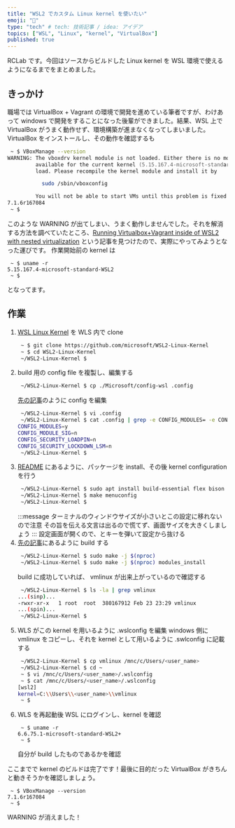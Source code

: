 ```yaml
---
title: "WSL2 でカスタム Linux kernel を使いたい"
emoji: "🐧"
type: "tech" # tech: 技術記事 / idea: アイデア
topics: ["WSL", "Linux", "kernel", "VirtualBox"]
published: true
---
```



RCLab です。今回はソースからビルドした Linux kernel を WSL 環境で使えるようになるまでをまとめました。

## きっかけ
職場では VirtualBox + Vagrant の環境で開発を進めている筆者ですが、わけあって windows で開発をすることになった後輩ができました。結果、WSL 上で VirtualBox がうまく動作せず、環境構築が進まなくなってしまいました。VirtualBox をインストールし、その動作を確認するも
```zsh
 ~ $ VBoxManage --version
WARNING: The vboxdrv kernel module is not loaded. Either there is no module
         available for the current kernel (5.15.167.4-microsoft-standard-WSL2) or it failed to
         load. Please recompile the kernel module and install it by

           sudo /sbin/vboxconfig

         You will not be able to start VMs until this problem is fixed.
7.1.6r167084
 ~ $ 
```
このような WARNING が出てしまい、うまく動作しませんでした。それを解消する方法を調べていたところ、[Running Virtualbox+Vagrant inside of WSL2 with nested virtualization](https://askalice97.medium.com/running-virtualbox-inside-of-wsl2-with-nested-virtualization-bde85046fe8d) という記事を見つけたので、実際にやってみようとなった運びです。
作業開始前の kernel は
```
 ~ $ uname -r
5.15.167.4-microsoft-standard-WSL2
 ~ $
```
となってます。

## 作業
1. [WSL Linux Kernel](https://github.com/microsoft/WSL2-Linux-Kernel) を WLS 内で clone
    ```zsh
     ~ $ git clone https://github.com/microsoft/WSL2-Linux-Kernel
     ~ $ cd WSL2-Linux-Kernel
     ~/WSL2-Linux-Kernel $ 
    ```
1. build 用の config file を複製し、編集する
    ```zsh
     ~/WSL2-Linux-Kernel $ cp ./Microsoft/config-wsl .config
    ```
    [先の記事](https://askalice97.medium.com/running-virtualbox-inside-of-wsl2-with-nested-virtualization-bde85046fe8d)のように config を編集
    ```zsh
     ~/WSL2-Linux-Kernel $ vi .config
     ~/WSL2-Linux-Kernel $ cat .config | grep -e CONFIG_MODULES= -e CONFIG_MODULE_SIG= -e CONFIG_SECURITY_LOADPIN= -e CONFIG_SECURITY_LOCKDOWN_LSM=
    CONFIG_MODULES=y
    CONFIG_MODULE_SIG=n
    CONFIG_SECURITY_LOADPIN=n
    CONFIG_SECURITY_LOCKDOWN_LSM=n
     ~/WSL2-Linux-Kernel $ 
    ```
1. [README](https://github.com/microsoft/WSL2-Linux-Kernel/blob/linux-msft-wsl-6.6.y/README.md) にあるように、パッケージを install、その後 kernel configuration を行う
    ```zsh
     ~/WSL2-Linux-Kernel $ sudo apt install build-essential flex bison dwarves libssl-dev libelf-dev cpio qemu-utils
     ~/WSL2-Linux-Kernel $ make menuconfig
     ~/WSL2-Linux-Kernel $ 
    ```
    :::message
    ターミナルのウィンドウサイズが小さいとこの設定に移れないので注意
    その旨を伝える文言は出るので慌てず、画面サイズを大きくしましょう
    :::
    設定画面が開くので、<Esc><Esc>とキーを弾いて設定から抜ける
1. [先の記事](https://askalice97.medium.com/running-virtualbox-inside-of-wsl2-with-nested-virtualization-bde85046fe8d)にあるように build する
    ```zsh
     ~/WSL2-Linux-Kernel $ sudo make -j $(nproc)
     ~/WSL2-Linux-Kernel $ sudo make -j $(nproc) modules_install
    ```
    build に成功していれば、 vmlinux が出来上がっているので確認する
    ```zsh
     ~/WSL2-Linux-Kernel $ ls -la | grep vmlinux
    ...(sinp)...
    -rwxr-xr-x   1 root  root  380167912 Feb 23 23:29 vmlinux
    ...(spin)...
     ~/WSL2-Linux-Kernel $ 
    ```
1. WLS がこの kernel を用いるように .wslconfig を編集
    windows 側に vmlinux をコピーし、それを kernel として用いるように .swlconfig に記載する
    ```zsh
     ~/WSL2-Linux-Kernel $ cp vmlinux /mnc/c/Users/<user_name>
     ~/WSL2-Linux-Kernel $ cd ~
     ~ $ vi /mnc/c/Users/<user_name>/.wslconfig
     ~ $ cat /mnc/c/Users/<user_name>/.wslconfig
    [wsl2]
    kernel=C:\\Users\\<user_name>\\vmlinux
     ~ $
    ```
1. WLS を再起動後 WSL にログインし、kernel を確認
    ```
     ~ $ uname -r
    6.6.75.1-microsoft-standard-WSL2+
     ~ $
    ```
    自分が build したものであるかを確認

ここまでで kernel のビルドは完了です！最後に目的だった VirtualBox がきちんと動きそうかを確認しましょう。

```
 ~ $ VBoxManage --version
7.1.6r167084
 ~ $
```
WARNING が消えました！